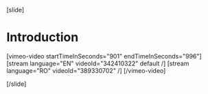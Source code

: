 [slide]
# Introduction

[vimeo-video startTimeInSeconds="901" endTimeInSeconds="996"]
[stream language="EN" videoId="342410322" default /]
[stream language="RO" videoId="389330702"  /]
[/vimeo-video]

[/slide]